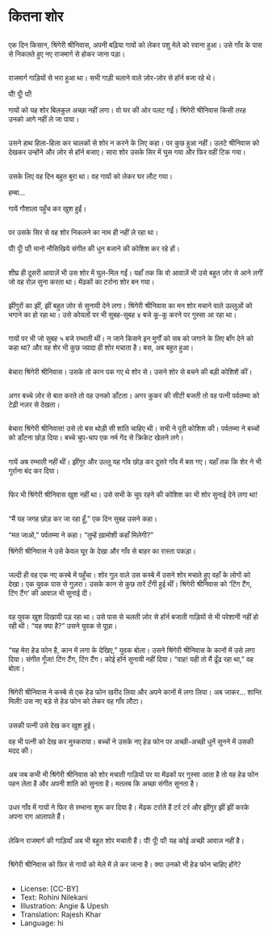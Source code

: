 # कितना शोर

##
एक दिन किसान, श्रिंगेरी श्रीनिवास, अपनी बढ़िया गायों को लेकर पशु मेले को रवाना हुआ। उसे गाँव के पास से निकलते हुए नए राजमार्ग से होकर जाना पड़ा।

##
राजमार्ग गाड़ियों से भरा हुआ था। सभी गाड़ी चलाने वाले ज़ोर-ज़ोर से हॉर्न बजा रहे थे।

पौं! पूँ! पाँ!

गायों को यह शोर बिलकुल अच्छा नहीं लगा। वो घर की ओर पलट गईं। श्रिंगेरी श्रीनिवास किसी तरह उनको आगे नहीं ले जा पाया।

##
उसने हाथ हिला-हिला कर चालकों से शोर न करने के लिए कहा। पर कुछ हुआ नहीं। उलटे श्रीनिवास को देखकर उन्होंने और ज़ोर से हॉर्न बजाए। सारा शोर उसके सिर में घुस गया और फिर वहीं टिक गया।

##
उसके लिए वह दिन बहुत बुरा था। वह गायों को लेकर घर लौट गया।

हम्बा…

गायें गौशाला पहुँच कर खुश हुईं। 

##
पर उसके सिर से वह शोर निकलने का नाम ही नहीं ले रहा था। 

पौं! पूँ! पाँ! मानो नौसिखिये संगीत की धुन बजाने की कोशिश कर रहे हों।

##
शीघ्र ही दूसरी आवाज़ें भी उस शोर में घुल-मिल गईं। यहाँ तक कि वो आवाज़ें भी उसे बहुत ज़ोर से आने लगीं जो वह रोज़ सुना करता था। मेंढकों का टर्राना शोर बन गया। 

##
झींगुरों का   झीं, झीं बहुत ज़ोर से सुनायी देने लगा। श्रिंगेरी श्रीनिवास का मन शोर मचाने वाले उल्लुओं को भगाने का हो रहा था। उसे कोयलों पर भी सुबह-सुबह ४ बजे कू-कू  करने पर गुस्सा आ रहा था।

##
गायों पर भी जो सुबह ५ बजे रम्भाती थीं। न जाने किसने इन मुर्गों को सब को जगाने के लिए बाँग देने को कहा था? और वह शेर भी कुछ ज्य़ादा ही शोर मचाता है। बस, अब बहुत हुआ।

##
बेचारा श्रिंगेरी श्रीनिवास। उसके तो कान पक गए थे शोर से। उसने शोर से बचने की बड़ी कोशिशें कीं।

##
अगर बच्चे ज़ोर से बात करते तो वह उनको डाँटता। अगर कुकर की सीटी बजती तो वह पत्नी पर्वतम्मा को टेढ़ी नज़र से देखता।     

##
बेचारा श्रिंगेरी श्रीनिवास! उसे तो बस थोड़ी सी शांति चाहिए थी। सभी ने पूरी कोशिश की। पर्वतम्मा ने बच्चों को डाँटना छोड़ दिया। बच्चे चुप-चाप एक नर्म गेंद से क्रिकेट खेलने लगे।

##
गायें अब रम्भाती नहीं थीं। झींगुर और उल्लू यह गाँव छोड़ कर दूसरे गाँव में बस गए। यहाँ तक कि शेर ने भी गुर्राना बंद कर दिया।  

##
फिर भी श्रिंगेरी श्रीनिवास खुश नहीं था। उसे सभी के चुप रहने की कोशिश का भी शोर सुनाई देने लगा था!

##
“मैं यह जगह छोड़ कर जा रहा हूँ,” एक दिन सुबह उसने कहा।

“मत जाओ,” पर्वतम्मा ने कहा।
“तुम्हें ख़ामोशी कहाँ मिलेगी?”

श्रिंगेरी श्रीनिवास ने उसे केवल घूर के देखा और गाँव से बाहर का रास्ता पकड़ा।

##
जल्दी ही वह एक नए कस्बे में पहुँचा। शोर गुल वाले उस कस्बे में उसने शोर मचाते हुए वहाँ के लोगों को देखा। एक युवक पास से गुज़रा। उसके कान से कुछ तारें टँगी हुई थीं। श्रिंगेरी श्रीनिवास को ‘टिंग टैंग, टिंग टैंग’ की आवाज़ भी सुनाई दी। 

##
वह युवक खुश दिखायी पड़ रहा था। उसे पास से चलती ज़ोर से हॉर्न बजाती गाड़ियों से भी परेशानी नहीं हो रही थी। “यह क्या है?” उसने युवक से पूछा।

##
“यह मेरा हेड फोन है, कान में लगा के देखिए,” युवक बोला। उसने श्रिंगेरी श्रीनिवास के कानों में उसे लगा दिया। संगीत गूँजा! टिंग टैंग, टिंग टैंग। कोई हॉर्न सुनायी नहीं दिया। “वाह! यही तो मैं ढूँढ रहा  था,” वह बोला।

##
श्रिंगेरी श्रीनिवास ने कस्बे से एक हेड फोन खरीद लिया और अपने कानों में लगा लिया। अब जाकर… शान्ति मिली! उस नए बड़े से हेड फोन को लेकर वह गाँव लौटा। 

##
उसकी पत्नी उसे देख कर खुश हुई।

वह भी पत्नी को देख कर मुस्कराया। बच्चों ने उसके नए हेड फोन पर अच्छी-अच्छी धुनें सुनने में उसकी मदद की।

##
अब जब कभी भी श्रिंगेरी श्रीनिवास को शोर मचाती गाड़ियों पर या मेंढकों पर गुस्सा आता है तो वह हेड फोन पहन लेता है और अपनी शांति को सुनता है। मतलब कि अच्छा संगीत सुनता है।

##
उधर गाँव में गायों ने फिर से रम्भाना शुरू कर दिया है। मेंढक टर्राते हैं टर्र टर्र  और झींगुर  झीं झीं करके अपना राग आलापते हैं।

##
लेकिन राजमार्ग की गाड़ियाँ अब भी बहुत शोर मचाती हैं।
पौं! पूँ! पाँ! यह कोई अच्छी आवाज़ नहीं है।

##
श्रिंगेरी श्रीनिवास को फिर से गायों को मेले में ले कर जाना है। क्या उनको भी हेड फोन चाहिए होंगे?

##
* License: [CC-BY]
* Text: Rohini Nilekani
* Illustration: Angie & Upesh
* Translation: Rajesh Khar
* Language: hi
